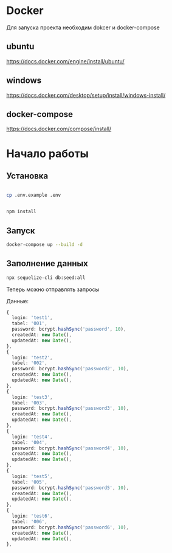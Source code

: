 # Docker

Для запуска проекта необходим dokcer и docker-compose

## ubuntu

https://docs.docker.com/engine/install/ubuntu/

## windows

https://docs.docker.com/desktop/setup/install/windows-install/

## docker-compose

https://docs.docker.com/compose/install/

# Начало работы

## Установка

```bash

cp .env.example .env


npm install

```

## Запуск

```bash
docker-compose up --build -d

```

## Заполнение данных

```bash
npx sequelize-cli db:seed:all

```

Теперь можно отправлять запросы

Данные:

```ts
{
  login: 'test1',
  tabel: '001',
  password: bcrypt.hashSync('password', 10),
  createdAt: new Date(),
  updatedAt: new Date(),
},
{
  login: 'test2',
  tabel: '002',
  password: bcrypt.hashSync('password2', 10),
  createdAt: new Date(),
  updatedAt: new Date(),
},
{
  login: 'test3',
  tabel: '003',
  password: bcrypt.hashSync('password3', 10),
  createdAt: new Date(),
  updatedAt: new Date(),
},
{
  login: 'test4',
  tabel: '004',
  password: bcrypt.hashSync('password4', 10),
  createdAt: new Date(),
  updatedAt: new Date(),
},
{
  login: 'test5',
  tabel: '005',
  password: bcrypt.hashSync('password5', 10),
  createdAt: new Date(),
  updatedAt: new Date(),
},
{
  login: 'test6',
  tabel: '006',
  password: bcrypt.hashSync('password6', 10),
  createdAt: new Date(),
  updatedAt: new Date(),
},
```

